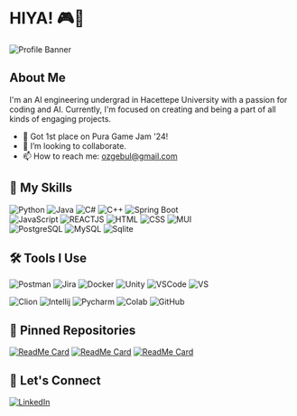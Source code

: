 # HIYA! 🎮🦢

![Profile Banner](https://github.com/zgeblbl/zgeblbl/assets/117914215/1125ecf2-c922-4bc2-a353-4e579c5d7cb6)

## About Me

I'm an AI engineering undergrad in Hacettepe University with a passion for coding and AI. Currently, I'm focused on creating and being a part of all kinds of engaging projects.

- 🥇 Got 1st place on Pura Game Jam '24!
- 👯 I’m looking to collaborate.
- 📫 How to reach me: ozgebul@gmail.com

## 🚀 My Skills

![Python](https://img.shields.io/badge/Python-3776AB?style=for-the-badge&logo=python&logoColor=white)
![Java](https://img.shields.io/badge/Java-007396?style=for-the-badge&logo=java&logoColor=white)
![C#](https://img.shields.io/badge/C%23-239120?style=for-the-badge&logo=c-sharp&logoColor=white)
![C++](https://img.shields.io/badge/C%2B%2B-00599C?style=for-the-badge&logo=c%2B%2B&logoColor=white)
![Spring Boot](https://img.shields.io/badge/SpringBoot-6DB33F?style=for-the-badge&logo=Spring&logoColor=white)<br>
![JavaScript](https://shields.io/badge/JavaScript-F7DF1E?logo=JavaScript&logoColor=000&style=for-the-badge)
![REACTJS](https://img.shields.io/badge/-ReactJs-61DAFB?logo=react&logoColor=white&style=for-the-badge)
![HTML](https://img.shields.io/badge/HTML5-E34F26?style=for-the-badge&logo=html5&logoColor=white)
![CSS](https://img.shields.io/badge/CSS3-1572B6?style=for-the-badge&logo=css3&logoColor=white)
![MUI](https://img.shields.io/badge/Material--UI-0081CB?style=for-the-badge&logo=material-ui&logoColor=white)<br>
![PostgreSQL](https://img.shields.io/badge/PostgreSQL-316192?style=for-the-badge&logo=postgresql&logoColor=white)
![MySQL](https://img.shields.io/badge/MySQL-00000F?style=for-the-badge&logo=mysql&logoColor=white)
![Sqlite](https://img.shields.io/badge/SQLite-07405E?style=for-the-badge&logo=sqlite&logoColor=white)



## 🛠 Tools I Use

![Postman](https://img.shields.io/badge/Postman-FF6C37?logo=postman&logoColor=white)
![Jira](https://img.shields.io/badge/Jira-0052CC?logo=jira&logoColor=fff)
![Docker](https://img.shields.io/badge/Docker-2496ED?logo=docker&logoColor=fff)
![Unity](https://img.shields.io/badge/Unity-000000?style=for-the-badge&logo=unity&logoColor=white)
![VSCode](https://img.shields.io/badge/VSCode-007ACC?style=for-the-badge&logo=visual-studio-code&logoColor=white)
![VS](https://img.shields.io/badge/Visual_Studio-5C2D91?style=for-the-badge&logo=visual%20studio&logoColor=white)


![Clion](https://img.shields.io/badge/CLion-000000?style=for-the-badge&logo=clion&logoColor=white)
![Intellij](https://img.shields.io/badge/IntelliJ_IDEA-000000.svg?style=for-the-badge&logo=intellij-idea&logoColor=white)
![Pycharm](https://img.shields.io/badge/PyCharm-000000.svg?&style=for-the-badge&logo=PyCharm&logoColor=white)
![Colab](https://img.shields.io/badge/Colab-F9AB00?style=for-the-badge&logo=googlecolab&color=525252)
![GitHub](https://img.shields.io/badge/GitHub-181717?style=for-the-badge&logo=github&logoColor=white)




## 📌 Pinned Repositories

[![ReadMe Card](https://github-readme-stats.vercel.app/api/pin/?username=zgeblbl&repo=hmb-backend&theme=radical)](https://github.com/zgeblbl/hmb-backend)
[![ReadMe Card](https://github-readme-stats.vercel.app/api/pin/?username=zgeblbl&repo=Nationality-recognition-backend&theme=radical)](https://github.com/zgeblbl/Nationality-recognition-backend)
[![ReadMe Card](https://github-readme-stats.vercel.app/api/pin/?username=zgeblbl&repo=hmb-frontend&theme=radical)](https://github.com/zgeblbl/hmb-frontend)


## 💬 Let's Connect

[![LinkedIn](https://img.shields.io/badge/LinkedIn-0A66C2?style=for-the-badge&logo=linkedin&logoColor=white)](https://www.linkedin.com/in/özge-bülbül/)



<!--
**zgeblbl/zgeblbl** is a ✨ _special_ ✨ repository because its `README.md` (this file) appears on your GitHub profile.

Here are some ideas to get you started:

- 🔭 I’m currently working on ...
- 🌱 I’m currently learning ...
- 👯 I’m looking to collaborate on ...
- 🤔 I’m looking for help with ...
- 💬 Ask me about ...
- 📫 How to reach me: ...
- 😄 Pronouns: ...
- ⚡ Fun fact: ...
-->
